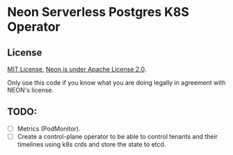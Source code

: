 # Neon Serverless Postgres K8S Operator

## License
[MIT License](./LICENSE), 
[Neon is under Apache License 2.0](https://github.com/neondatabase/neon/blob/main/LICENSE).

Only use this code if you know what you are doing legally in agreement with NEON's license.

## TODO:
- [ ] Metrics (PodMonitor).
- [ ] Create a control-plane operator to be able to control tenants and their timelines using k8s crds and store the state to etcd.